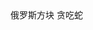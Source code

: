 
<script setup>
import { ref } from 'vue'
import Tetris from './Tetris.vue'
import RetroSanker from './Retro-Sanker.vue'

const curTab = ref('Tetris')
</script>

<div :class="$style['project-tabs']">
  <a @click='curTab="Tetris"'>俄罗斯方块</a>
  <a @click='curTab="RetroSnaker"'>贪吃蛇</a>
</div>
<template v-if='curTab==="Tetris"'>
  <Tetris />
</template>
<template v-if='curTab==="RetroSnaker"'>
  <RetroSanker />
</template>

<style module>
  .project-tabs {
    margin-bottom:28px;
    width: 100%; 
    display:flex;
    justify-content: center;
    gap: 12px;
    cursor: pointer;
  }
</style>
